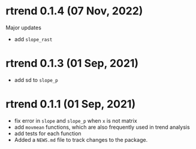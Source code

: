 # rtrend 0.1.4 (07 Nov, 2022)

Major updates

* add `slope_rast`


# rtrend 0.1.3 (01 Sep, 2021)

* add sd to `slope_p`

# rtrend 0.1.1 (01 Sep, 2021)

* fix error in `slope` and `slope_p` when `x` is not matrix
* add `movmean` functions, which are also frequently used in trend analysis
* add tests for each function
* Added a `NEWS.md` file to track changes to the package.
